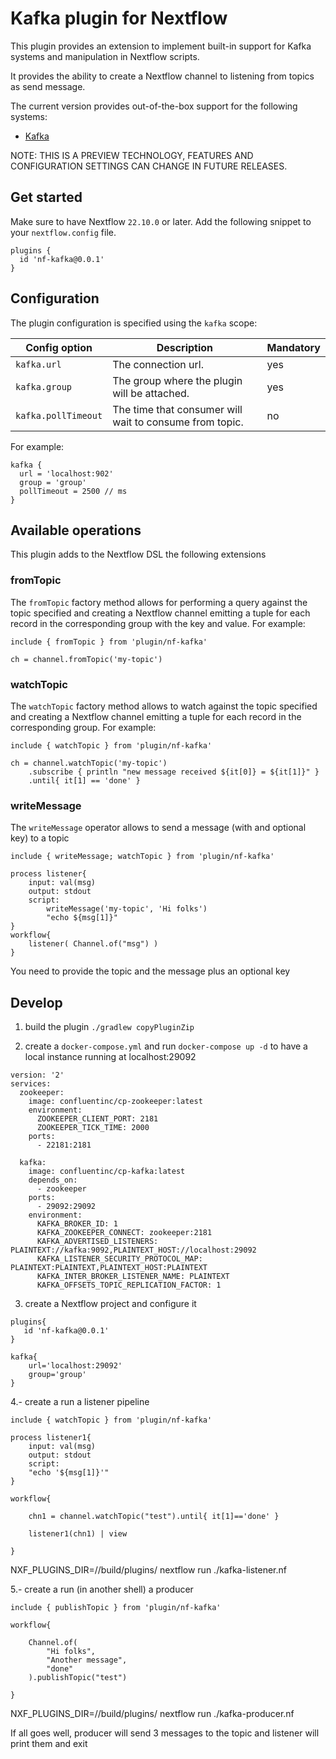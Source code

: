 # Kafka plugin for Nextflow

This plugin provides an extension to implement built-in support for Kafka systems and manipulation in Nextflow scripts. 

It provides the ability to create a Nextflow channel to listening from topics as send message.

The current version provides out-of-the-box support for the following systems: 

* [Kafka](https://kafka.apache.org/)
                    
NOTE: THIS IS A PREVIEW TECHNOLOGY, FEATURES AND CONFIGURATION SETTINGS CAN CHANGE IN FUTURE RELEASES.


## Get started

Make sure to have Nextflow `22.10.0` or later. Add the following snippet to your `nextflow.config` file.

```
plugins {
  id 'nf-kafka@0.0.1'
}
```

## Configuration

The plugin configuration is specified using the `kafka` scope: 

| Config option 	              | Description 	                                          | Mandatory |
| ----------------------------- | ------------------------------------------------------- | --------- |
| `kafka.url`                   | The connection url.                                     | yes       |
| `kafka.group`                 | The group where the plugin will be attached.            | yes       |
| `kafka.pollTimeout`           | The time that consumer will wait to consume from topic. | no        |

For example:

```
kafka {
  url = 'localhost:902'
  group = 'group'
  pollTimeout = 2500 // ms
}
```

## Available operations

This plugin adds to the Nextflow DSL the following extensions

### fromTopic

The `fromTopic` factory method allows for performing a query against the topic specified and creating a Nextflow channel emitting
a tuple for each record in the corresponding group with the key and value. For example:

```
include { fromTopic } from 'plugin/nf-kafka'

ch = channel.fromTopic('my-topic')
```

### watchTopic

The `watchTopic` factory method allows to watch against the topic specified and creating a Nextflow channel emitting
a tuple for each record in the corresponding group. For example:

```
include { watchTopic } from 'plugin/nf-kafka'

ch = channel.watchTopic('my-topic')
    .subscribe { println "new message received ${it[0]} = ${it[1]}" }
    .until{ it[1] == 'done' }
```

### writeMessage

The `writeMessage` operator allows to send a message (with and optional key) to a topic 

```
include { writeMessage; watchTopic } from 'plugin/nf-kafka'

process listener{
    input: val(msg)
    output: stdout 
    script:
        writeMessage('my-topic', 'Hi folks')                
        "echo ${msg[1]}"
}            
workflow{
    listener( Channel.of("msg") )
}        
```

You need to provide the topic and the message plus an optional key

## Develop

1. build the plugin `./gradlew copyPluginZip`

2. create a `docker-compose.yml` and run `docker-compose up -d` to have a local instance running at localhost:29092

```
version: '2'
services:
  zookeeper:
    image: confluentinc/cp-zookeeper:latest
    environment:
      ZOOKEEPER_CLIENT_PORT: 2181
      ZOOKEEPER_TICK_TIME: 2000
    ports:
      - 22181:2181
  
  kafka:
    image: confluentinc/cp-kafka:latest
    depends_on:
      - zookeeper
    ports:
      - 29092:29092
    environment:
      KAFKA_BROKER_ID: 1
      KAFKA_ZOOKEEPER_CONNECT: zookeeper:2181
      KAFKA_ADVERTISED_LISTENERS: PLAINTEXT://kafka:9092,PLAINTEXT_HOST://localhost:29092
      KAFKA_LISTENER_SECURITY_PROTOCOL_MAP: PLAINTEXT:PLAINTEXT,PLAINTEXT_HOST:PLAINTEXT
      KAFKA_INTER_BROKER_LISTENER_NAME: PLAINTEXT
      KAFKA_OFFSETS_TOPIC_REPLICATION_FACTOR: 1
```

3. create a Nextflow project and configure it

```
plugins{
   id 'nf-kafka@0.0.1'
}

kafka{    
    url='localhost:29092'
    group='group'
} 
```

4.- create a run a listener pipeline

```
include { watchTopic } from 'plugin/nf-kafka'

process listener1{
    input: val(msg)
    output: stdout 
    script:       
    "echo '${msg[1]}'"
}            

workflow{    
        
    chn1 = channel.watchTopic("test").until{ it[1]=='done' }

    listener1(chn1) | view 

} 
```

NXF_PLUGINS_DIR=/<the-path-to-the-project>/build/plugins/ nextflow run ./kafka-listener.nf

5.- create a run (in another shell) a producer 

``` 
include { publishTopic } from 'plugin/nf-kafka'

workflow{    
        
    Channel.of(
        "Hi folks",
        "Another message",
        "done"
    ).publishTopic("test")

}
```

NXF_PLUGINS_DIR=/<the-path-to-the-project>/build/plugins/ nextflow run ./kafka-producer.nf

If all goes well, producer will send 3 messages to the topic and listener will print them and exit

